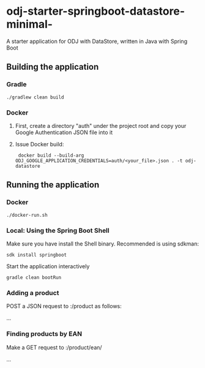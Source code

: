 # odj-starter-springboot-datastore-minimal- 
A starter application for ODJ with DataStore, written in Java with Spring Boot

## Building the application

### Gradle 

    ./gradlew clean build
    
### Docker

1. First, create a directory "auth" under the project root and copy your Google Authentication JSON file into it
2. Issue Docker build:

        docker build --build-arg ODJ_GOOGLE_APPLICATION_CREDENTIALS=auth/<your_file>.json . -t odj-datastore
    
    
## Running the application

### Docker

    ./docker-run.sh 

### Local: Using the Spring Boot Shell

Make sure you have install the Shell binary. Recommended is using sdkman:

    sdk install springboot
    
    
Start the application interactively

    gradle clean bootRun
    
    
### Adding a product

POST a JSON request to <host>:<port>/product as follows:

...
    

### Finding products by EAN

Make a GET request to <host>:<port>/product/ean/<ean>
    
...        
        
